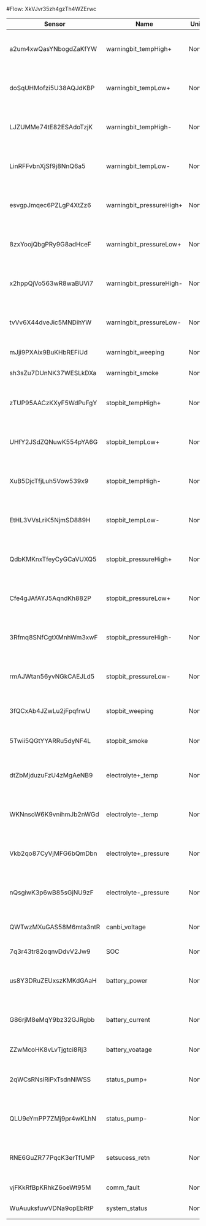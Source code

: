 #Flow: XkVJvr35zh4gzTh4WZErwc

| Sensor                 | Name                     | Unit | Desc     | DisplayType |
| ---------------------- | ------------------------ | ---- | -------- | ----------- |
|a2um4xwQasYNbogdZaKfYW|warningbit_tempHigh+|None|正极电解液温度高|num|
|doSqUHMofzi5U38AQJdKBP|warningbit_tempLow+|None|正极电解液温度低|num|
|LJZUMMe74tE82ESAdoTzjK|warningbit_tempHigh-|None|负极电解液温度高|num|
|LinRFFvbnXjSf9j8NnQ6a5|warningbit_tempLow-|None|负极电解液温度低|num|
|esvgpJmqec6PZLgP4XtZz6|warningbit_pressureHigh+|None|正极电解液压力高|num|
|8zxYoojQbgPRy9G8adHceF|warningbit_pressureLow+|None|正极电解液压力低|num|
|x2hppQjVo563wR8waBUVi7|warningbit_pressureHigh-|None|负极电解液压力高|num|
|tvVv6X44dveJic5MNDihYW|warningbit_pressureLow-|None|负极电解液压力低|num|
|mJji9PXAix9BuKHbREFiUd|warningbit_weeping|None|漏液报警|num|
|sh3sZu7DUnNK37WESLkDXa|warningbit_smoke|None|烟雾报警|num|
|zTUP95AACzKXyF5WdPuFgY|stopbit_tempHigh+|None|正极温度高跳停|num|
|UHfY2JSdZQNuwK554pYA6G|stopbit_tempLow+|None|正极温度低跳停|num|
|XuB5DjcTfjLuh5Vow539x9|stopbit_tempHigh-|None|负极温度高跳停|num|
|EtHL3VVsLriK5NjmSD889H|stopbit_tempLow-|None|负极温度低跳停|num|
|QdbKMKnxTfeyCyGCaVUXQ5|stopbit_pressureHigh+|None|正极压力高跳停|num|
|Cfe4gJAfAYJ5AqndKh882P|stopbit_pressureLow+|None|正极压力低跳停|num|
|3Rfmq8SNfCgtXMnhWm3xwF|stopbit_pressureHigh-|None|负极压力高跳停|num|
|rmAJWtan56yvNGkCAEJLd5|stopbit_pressureLow-|None|负极压力低跳停|num|
|3fQCxAb4JZwLu2jFpqfrwU|stopbit_weeping|None|漏液报警跳停|num|
|5Twii5QGtYYARRu5dyNF4L|stopbit_smoke|None|烟雾报警跳停|num|
|dtZbMjduzuFzU4zMgAeNB9|electrolyte+_temp|None|正极电解液温度|line|
|WKNnsoW6K9vnihmJb2nWGd|electrolyte-_temp|None|负极电解液温度|line|
|Vkb2qo87CyVjMFG6bQmDbn|electrolyte+_pressure|None|正极电解液压力|line|
|nQsgiwK3p6wB85sGjNU9zF|electrolyte-_pressure|None|负极电解液压力|line|
|QWTwzMXuGAS58M6mta3ntR|canbi_voltage|None|参比电堆电压|line|
|7q3r43tr82oqnvDdvV2Jw9|SOC|None|SOC值|line|
|us8Y3DRuZEUxszKMKdGAaH|battery_power|None|电堆充放电功率|line|
|G86rjM8eMqY9bz32GJRgbb|battery_current|None|电堆充放电电流|line|
|ZZwMcoHK8vLvTjgtci8Rj3|battery_voatage|None|电堆电压|line|
|2qWCsRNsiRiPxTsdnNiWSS|status_pump+|None|正极循环泵状态|line|
|QLU9eYmPP7ZMj9pr4wKLhN|status_pump-|None|负极循环泵状态|line|
|RNE6GuZR77PqcK3erTfUMP|setsucess_retn|None|设置成功返回数据|num|
|vjFKkRfBpKRhkZ6oeWt95M|comm_fault|None|通讯故障|num|
|WuAuuksfuwVDNa9opEbRtP|system_status|None|系统状态|num|


